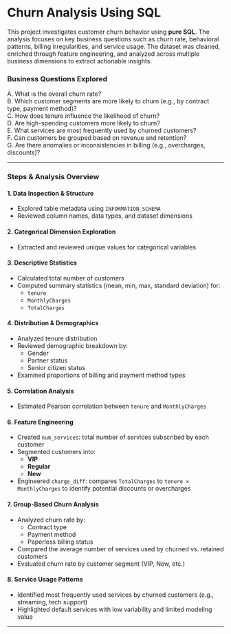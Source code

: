 #  Churn Analysis Using SQL

This project investigates customer churn behavior using **pure SQL**. The analysis focuses on key business questions such as churn rate, behavioral patterns, billing irregularities, and service usage. The dataset was cleaned, enriched through feature engineering, and analyzed across multiple business dimensions to extract actionable insights.



###  Business Questions Explored

A. What is the overall churn rate?  
B. Which customer segments are more likely to churn (e.g., by contract type, payment method)?  
C. How does tenure influence the likelihood of churn?  
D. Are high-spending customers more likely to churn?  
E. What services are most frequently used by churned customers?  
F. Can customers be grouped based on revenue and retention?  
G. Are there anomalies or inconsistencies in billing (e.g., overcharges, discounts)?

---

###  Steps & Analysis Overview

#### 1.  Data Inspection & Structure  
- Explored table metadata using `INFORMATION_SCHEMA`  
- Reviewed column names, data types, and dataset dimensions  

#### 2.  Categorical Dimension Exploration  
- Extracted and reviewed unique values for categorical variables  

#### 3.  Descriptive Statistics  
- Calculated total number of customers  
- Computed summary statistics (mean, min, max, standard deviation) for:
  - `tenure`  
  - `MonthlyCharges`  
  - `TotalCharges`  

#### 4.  Distribution & Demographics  
- Analyzed tenure distribution  
- Reviewed demographic breakdown by:
  - Gender  
  - Partner status  
  - Senior citizen status  
- Examined proportions of billing and payment method types  

#### 5.  Correlation Analysis  
- Estimated Pearson correlation between `tenure` and `MonthlyCharges`  

#### 6.  Feature Engineering  
- Created `num_services`: total number of services subscribed by each customer  
- Segmented customers into:
  - **VIP**  
  - **Regular**  
  - **New**  
- Engineered `charge_diff`: compares `TotalCharges` to `tenure × MonthlyCharges` to identify potential discounts or overcharges  

#### 7.  Group-Based Churn Analysis  
- Analyzed churn rate by:
  - Contract type  
  - Payment method  
  - Paperless billing status  
- Compared the average number of services used by churned vs. retained customers  
- Evaluated churn rate by customer segment (VIP, New, etc.)  

#### 8.  Service Usage Patterns  
- Identified most frequently used services by churned customers (e.g., streaming, tech support)  
- Highlighted default services with low variability and limited modeling value  

---

